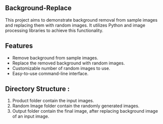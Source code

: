 ## Background-Replace
This project aims to demonstrate background removal from sample images and replacing them with random images. 
It utilizes Python and image processing libraries to achieve this functionality.

## Features

- Remove background from sample images.
- Replace the removed background with random images.
- Customizable number of random images to use.
- Easy-to-use command-line interface.


## Directory Structure :
1. Product folder contain the input images.
2. Random Image folder contain the randomly generated images.
3. Output folder contain the final image, after replacing background image of an input image.

